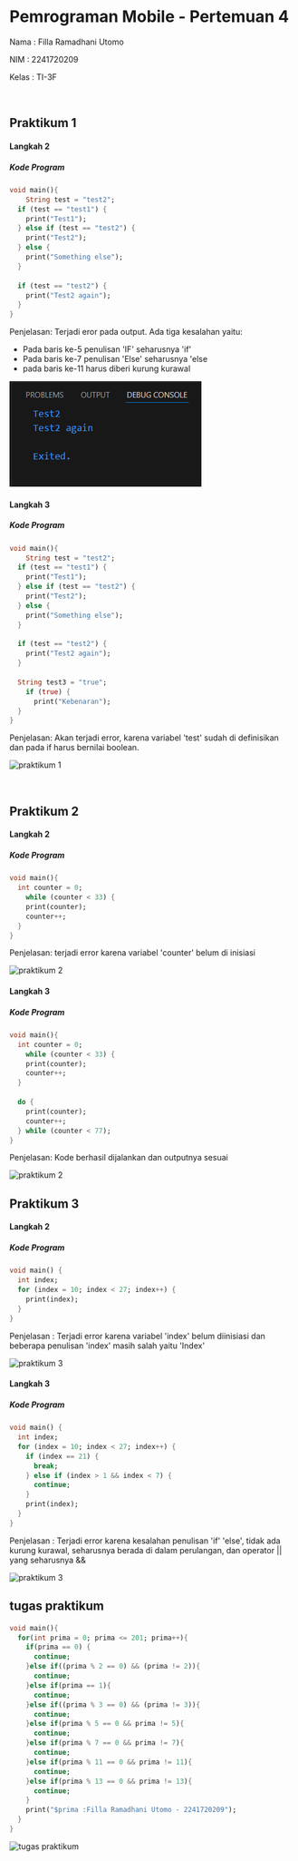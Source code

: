 # Pemrograman Mobile - Pertemuan 4

Nama : Filla Ramadhani Utomo

NIM : 2241720209

Kelas : TI-3F

<br>

## Praktikum 1

#### Langkah 2

##### Kode Program

```dart
void main(){
    String test = "test2";
  if (test == "test1") {
    print("Test1");
  } else if (test == "test2") {
    print("Test2");
  } else {
    print("Something else");
  }

  if (test == "test2") {
    print("Test2 again");
  }
}
```

Penjelasan: Terjadi eror pada output. Ada tiga kesalahan yaitu:

- Pada baris ke-5 penulisan 'IF' seharusnya 'if'
- Pada baris ke-7 penulisan 'Else' seharusnya 'else
- pada baris ke-11 harus diberi kurung kurawal

![praktikum 1](../docs/P1L2.png)

#### Langkah 3

##### Kode Program

```dart
void main(){
    String test = "test2";
  if (test == "test1") {
    print("Test1");
  } else if (test == "test2") {
    print("Test2");
  } else {
    print("Something else");
  }

  if (test == "test2") {
    print("Test2 again");
  }

  String test3 = "true";
    if (true) {
      print("Kebenaran");
  }
}
```

Penjelasan: Akan terjadi error, karena variabel 'test' sudah di definisikan dan pada if harus bernilai boolean.

![praktikum 1](/docs/P1%20L3.png)

<br>

## Praktikum 2

#### Langkah 2

##### Kode Program

```dart
void main(){
  int counter = 0;
    while (counter < 33) {
    print(counter);
    counter++;
  }
}
```

Penjelasan: terjadi error karena variabel 'counter' belum di inisiasi

![praktikum 2](/docs/P2%20L2.png)

#### Langkah 3

##### Kode Program

```dart
void main(){
  int counter = 0;
    while (counter < 33) {
    print(counter);
    counter++;
  }

  do {
    print(counter);
    counter++;
  } while (counter < 77);
}
```

Penjelasan: Kode berhasil dijalankan dan outputnya sesuai

![praktikum 2](/docs/P2%20L3.png)

## Praktikum 3

#### Langkah 2

##### Kode Program

```dart
void main() {
  int index;
  for (index = 10; index < 27; index++) {
    print(index);
  }
}
```

Penjelasan : Terjadi error karena variabel 'index' belum diinisiasi dan beberapa penulisan 'index' masih salah yaitu 'Index'

![praktikum 3](/docs/P3%20L2.png)

#### Langkah 3

##### Kode Program

```dart
void main() {
  int index;
  for (index = 10; index < 27; index++) {
    if (index == 21) {
      break;
    } else if (index > 1 && index < 7) {
      continue;
    }
    print(index);
  }
}

```

Penjelasan : Terjadi error karena kesalahan penulisan 'if' 'else', tidak ada kurung kurawal, seharusnya berada di dalam perulangan, dan operator || yang seharusnya &&

![praktikum 3](/docs/P3%20L3.png)

## tugas praktikum

```dart
void main(){
  for(int prima = 0; prima <= 201; prima++){
    if(prima == 0) {
      continue;
    }else if((prima % 2 == 0) && (prima != 2)){
      continue;
    }else if(prima == 1){
      continue;
    }else if((prima % 3 == 0) && (prima != 3)){
      continue;
    }else if(prima % 5 == 0 && prima != 5){
      continue;
    }else if(prima % 7 == 0 && prima != 7){
      continue;
    }else if(prima % 11 == 0 && prima != 11){
      continue;
    }else if(prima % 13 == 0 && prima != 13){
      continue;
    }
    print("$prima :Filla Ramadhani Utomo - 2241720209");
  }
}
```

![tugas praktikum](/docs/tugas_praktikum.png)
